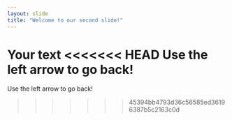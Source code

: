 ```yaml
---
layout: slide
title: "Welcome to our second slide!"
---
```

Your text
<<<<<<< HEAD
Use the left arrow to go back!
=============
Use the left arrow to go back!
>>>>>>> 45394bb4793d36c56585ed36196387b5c2163c0d
